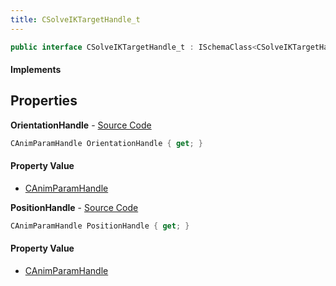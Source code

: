 ```yaml
---
title: CSolveIKTargetHandle_t
---
```


```csharp
public interface CSolveIKTargetHandle_t : ISchemaClass<CSolveIKTargetHandle_t>, ISchemaField, ISchemaClass, INativeHandle
```

#### Implements

## Properties

**OrientationHandle** - [Source Code](https://github.com/swiftly-solution/swiftlys2/blob/main/managed/src/SwiftlyS2.Generated/Schemas/Interfaces/CSolveIKTargetHandle_t.cs#L18)

```csharp
CAnimParamHandle OrientationHandle { get; }
```

#### Property Value

- [CAnimParamHandle](/docs/api/shared/schemadefinitions/canimparamhandle)

**PositionHandle** - [Source Code](https://github.com/swiftly-solution/swiftlys2/blob/main/managed/src/SwiftlyS2.Generated/Schemas/Interfaces/CSolveIKTargetHandle_t.cs#L16)

```csharp
CAnimParamHandle PositionHandle { get; }
```

#### Property Value

- [CAnimParamHandle](/docs/api/shared/schemadefinitions/canimparamhandle)

